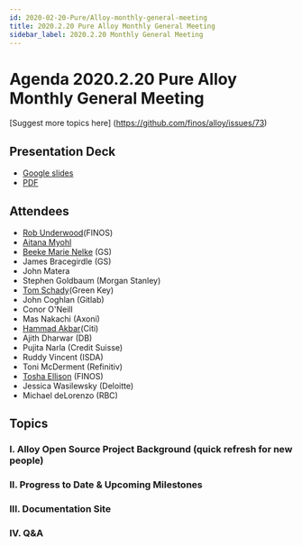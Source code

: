 ```yaml
---
id: 2020-02-20-Pure/Alloy-monthly-general-meeting
title: 2020.2.20 Pure Alloy Monthly General Meeting
sidebar_label: 2020.2.20 Monthly General Meeting
---
```



# Agenda 2020.2.20 Pure Alloy Monthly General Meeting

[Suggest more topics here] (https://github.com/finos/alloy/issues/73)

## Presentation Deck
* [Google slides](https://docs.google.com/presentation/d/11GBLoE_kPVQMw4TAni2NOZY5YnJIvwlHu-x3UKgAB70/edit#slide=id.g7e1198a920_0_44)
* [PDF](https://github.com/finos/alloy/blob/master/docs/meeting-minutes/2020.2.20%20Pure_Alloy%20General%20Meeting.pdf)

## Attendees
* [Rob Underwood](https://github.com/brooklynrob)(FINOS)
* [Aitana Myohl](https://github.com/aitana16)
* [Beeke Marie Nelke](https://github.com/beekemarie) (GS)
* James Bracegirdle (GS)
* John Matera
* Stephen Goldbaum (Morgan Stanley)
* [Tom Schady](https://github.com/tschady)(Green Key)
* John Coghlan (Gitlab)
* Conor O'Neill
* Mas Nakachi (Axoni)
* [Hammad Akbar](https://github.com/hammadNYC)(Citi)
* Ajith Dharwar (DB)
* Pujita Narla (Credit Suisse)
* Ruddy Vincent (ISDA)
* Toni McDerment (Refinitiv)
* [Tosha Ellison](https://github.com/toshaellison) (FINOS)
* Jessica Wasilewsky (Deloitte)
* Michael deLorenzo (RBC)


## Topics

### I. Alloy Open Source Project Background (quick refresh for new people)

### II. Progress to Date & Upcoming Milestones

### III. Documentation Site

### IV. Q&A
